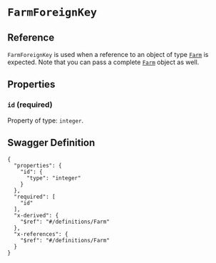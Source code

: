 # `FarmForeignKey` #





## Reference ##

`FarmForeignKey` is used when a reference to an object of type [`Farm`](./../definitions/Farm.mkd) is expected.
Note that you can pass a complete [`Farm`](./../definitions/Farm.mkd) object as well.


## Properties ##

### `id` (required) ###




Property of type: `integer`.







## Swagger Definition ##

    {
      "properties": {
        "id": {
          "type": "integer"
        }
      }, 
      "required": [
        "id"
      ], 
      "x-derived": {
        "$ref": "#/definitions/Farm"
      }, 
      "x-references": {
        "$ref": "#/definitions/Farm"
      }
    }
